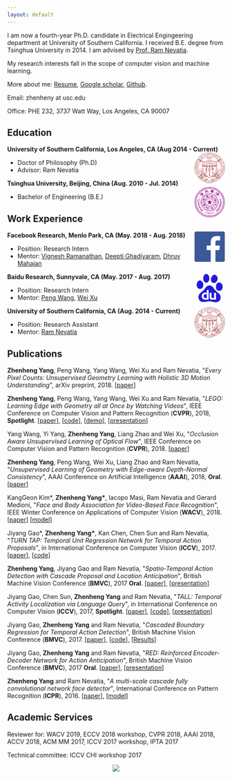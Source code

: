 ```yaml
---
layout: default
---
```


I am now a fourth-year Ph.D. candidate in Electrical Engingeering department at University of Southern California. I received B.E. degree from Tsinghua University in 2014. I am advised by [Prof. Ram Nevatia](http://iris.usc.edu/people/nevatia/).

My research interests fall in the scope of computer vision and machine learning.

More about me: [Resume](USC_201806_Zhenheng_CV.pdf), [Google scholar](https://scholar.google.com/citations?user=Ds5wwRoAAAAJ&hl=en), [Github](https://github.com/zhenheny).

Email: zhenheny at usc.edu

Office: PHE 232, 3737 Watt Way, Los Angeles, CA 90007

## Education

<div align="left">
        <strong> University of Southern California, Los Angeles, CA (Aug 2014 - Current) </strong>
          <a href="https://www.usc.edu/" target="_blank" rel="external">
            <img border="0" src="usc_logo.png" align="right" width="70" height="70">
          </a> 
        <ul>
        <li>
          Doctor of Philosophy (Ph.D)</li>
        <li>
                Advisor: Ram Nevatia </li>
      </ul>      
      </div>
      
      
      
<div align="left">
        <strong> Tsinghua University, Beijing, China (Aug. 2010 - Jul. 2014) </strong>
          <a href="http://www.tsinghua.edu.cn/publish/thu2018en/index.html" target="_blank" rel="external">
            <img border="0" src="tsinghua_logo.png" align="right" width="70" height="70">
          </a> 
        <ul>
        <li>
          Bachelor of Engineering (B.E.)</li>
      </ul>      
      </div>

## Work Experience

<div align="left">
        <strong> Facebook Research, Menlo Park, CA (May. 2018 - Aug. 2018) </strong>
          <a href="https://research.fb.com/category/computer-vision/" target="_blank" rel="external">
            <img border="0" src="facebook.png" align="right" width="70" height="70">
          </a> 
        <ul>
        <li>
          Position: Research Intern</li>
        <li>
          Mentor: <a href="http://ai.stanford.edu/~vigneshr/">Vignesh Ramanathan</a>, <a href="https://www.cs.utexas.edu/~deepti/">Deepti Ghadiyaram</a>, <a href="https://research.fb.com/people/mahajan-dhruv/">Dhruv Mahajan</a></li>
      </ul>      
      </div>
     
      
      
<div align="left">
        <strong> Baidu Research, Sunnyvale, CA (May. 2017 - Aug. 2017) </strong>
          <a href="http://research.baidu.com/" target="_blank" rel="external">
            <img border="0" src="baidu.png" align="right" width="70" height="70">
          </a> 
        <ul>
        <li>
          Position: Research Intern</li>
        <li>
          Mentor: <a href="http://jerryking234.wixsite.com/pengwang">Peng Wang</a>, <a href="https://www.linkedin.com/in/emailweixu/">Wei Xu</a></li>
      </ul>      
      </div>
 
<div align="left">
        <strong> University of Southern California, CA (Aug. 2014 - Current) </strong>
          <a href="http://www.usc.edu/" target="_blank" rel="external">
            <img border="0" src="usc_logo.png" align="right" width="70" height="70">
          </a> 
        <ul>
        <li>
          Position: Research Assistant</li>
        <li>
          Mentor: <a href="http://iris.usc.edu/people/nevatia/">Ram Nevatia</a></li>
      </ul>      
      </div>

## Publications
<strong>Zhenheng Yang</strong>, Peng Wang, Yang Wang, Wei Xu and Ram Nevatia, "_Every Pixel Counts: Unsupervised Geometry Learning with Holistic 3D Motion Understanding_", arXiv preprint, 2018. [[paper](https://arxiv.org/abs/1806.10556)]

<strong>Zhenheng Yang</strong>, Peng Wang, Yang Wang, Wei Xu and Ram Nevatia, "_LEGO: Learning Edge with Geometry all at Once by Watching Videos_", IEEE Conference on Computer Vision and Pattern Recognition (<strong>CVPR</strong>), 2018, <strong>Spotlight</strong>. [[paper](https://arxiv.org/abs/1803.05648)], [[code](https://github.com/zhenheny/LEGO)], [[demo](https://www.youtube.com/watch?v=40-GAgdUwI0)], [[presentation](https://youtu.be/WrEKJeK-Wow?t=4628)]

Yang Wang, Yi Yang, <strong>Zhenheng Yang</strong>, Liang Zhao and Wei Xu, "_Occlusion Aware Unsupervised Learning of Optical Flow_", IEEE Conference on Computer Vision and Pattern Recognition (<strong>CVPR</strong>), 2018. [[paper](https://arxiv.org/abs/1711.05890)]

<strong>Zhenheng Yang</strong>, Peng Wang, Wei Xu, Liang Zhao and Ram Nevatia, "_Unsupervised Learning of Geometry with Edge-aware Depth-Normal
Consistency_", AAAI Conference on Artificial Intelligence (<strong>AAAI</strong>), 2018, <strong>Oral</strong>. [[paper](https://arxiv.org/abs/1711.03665)]

KangGeon Kim*, <strong>Zhenheng Yang\*</strong>, Iacopo Masi, Ram Nevatia and Gerard Medioni, "_Face and Body Association for Video-Based Face Recognition_", IEEE Winter Conference on Applications of Computer Vision (<strong>WACV</strong>), 2018. [[paper](https://ieeexplore.ieee.org/document/8354115/authors)] [[model](https://sites.google.com/site/irisprojectjanus/products-services)]

Jiyang Gao*, <strong>Zhenheng Yang\*</strong>, Kan Chen, Chen Sun and Ram Nevatia, "_TURN TAP: Temporal Unit Regression Network for Temporal Action Proposals_", in International Conference on Computer Vision (<strong>ICCV</strong>), 2017. [[paper](https://arxiv.org/abs/1703.06189)], [[code](https://github.com/jiyanggao/TURN-TAP)]

<strong>Zhenheng Yang</strong>, Jiyang Gao and Ram Nevatia, "_Spatio-Temporal Action Detection with Cascade Proposal and Location Anticipation_", British Machine Vision Conference (<strong>BMVC</strong>), 2017 <strong>Oral</strong>. [[paper](https://arxiv.org/abs/1708.00042)], [[presentation](https://www.youtube.com/watch?v=oxPxY0aB4eI)]

Jiyang Gao, Chen Sun, <strong>Zhenheng Yang</strong> and Ram Nevatia, "_TALL: Temporal Activity Localization via Language Query_", in International Conference on Computer Vision (<strong>ICCV</strong>), 2017, <strong>Spotlight</strong>. [[paper](https://arxiv.org/abs/1705.02101)], [[code](https://github.com/jiyanggao/TALL)], [[presentation](https://www.youtube.com/watch?v=ZDO064ccYS0)]

Jiyang Gao, <strong>Zhenheng Yang</strong> and Ram Nevatia, "_Cascaded Boundary Regression for Temporal Action Detection_", British Machine Vision Conference (<strong>BMVC</strong>), 2017. [[paper](https://arxiv.org/abs/1705.01180)], [[code](https://github.com/jiyanggao/CBR)], [[Results](https://github.com/jiyanggao/CBR-results)]

Jiyang Gao, <strong>Zhenheng Yang</strong> and Ram Nevatia, "_RED: Reinforced Encoder-Decoder Network for Action Anticipation_", British Machine Vision Conference (<strong>BMVC</strong>), 2017 <strong>Oral</strong>. [[paper](https://arxiv.org/abs/1707.04818)], [[presentation](https://www.youtube.com/watch?v=wewtVcMzet0&t=6s)]

<strong>Zhenheng Yang</strong> and Ram Nevatia, "_A multi-scale cascade fully convolutional network face detector_", International Conference on Pattern Recognition (<strong>ICPR</strong>), 2016. [[paper](https://arxiv.org/abs/1609.03536)], [[model](https://sites.google.com/site/irisprojectjanus/products-services)]

## Academic Services
Reviewer for: WACV 2019, ECCV 2018 workshop, CVPR 2018, AAAI 2018, ACCV 2018, ACM MM 2017, ICCV 2017 workshop, IPTA 2017

Technical committee: ICCV CHI workshop 2017


<div align="center">
<a href="https://clustrmaps.com/site/19x5b" title="Visit tracker"><img src="//www.clustrmaps.com/map_v2.png?d=Rv_bWFfPipA9gtm9uwY6xRQGha_raL_Dx6yCs0fa4jY&cl=ffffff"></a>
</div>

